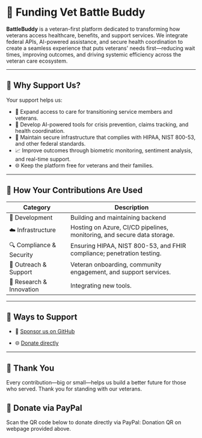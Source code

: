 # 💖 Funding Vet Battle Buddy

**BattleBuddy** is a veteran-first platform dedicated to transforming how veterans access healthcare, benefits, and support services. We integrate federal APIs, AI-powered assistance, and secure health coordination to create a seamless experience that puts veterans' needs first—reducing wait times, improving outcomes, and driving systemic efficiency across the veteran care ecosystem.

---

## 🎯 Why Support Us?

Your support helps us:

- 🏥 Expand access to care for transitioning service members and veterans.
- 🤖 Develop AI-powered tools for crisis prevention, claims tracking, and health coordination.
- 🔐 Maintain secure infrastructure that complies with HIPAA, NIST 800-53, and other federal standards.
- 📈 Improve outcomes through biometric monitoring, sentiment analysis, and real-time support.
- 🌐 Keep the platform free for veterans and their families.

---

## 💸 How Your Contributions Are Used

| Category                  | Description                                                                 |
|--------------------------|-----------------------------------------------------------------------------|
| 🧠 Development            | Building and maintaining backend  |
| ☁️ Infrastructure         | Hosting on Azure, CI/CD pipelines, monitoring, and secure data storage.     |
| 🔍 Compliance & Security  | Ensuring HIPAA, NIST 800-53, and FHIR compliance; penetration testing.       |
| 📣 Outreach & Support     | Veteran onboarding, community engagement, and support services.             |
| 🧪 Research & Innovation  | Integrating new tools.   |

---

## 🙌 Ways to Support

- 💖 [Sponsor us on GitHub](https://github.com/sponsors/ttcl-vector127)

- 🌐 [Donate directly](https://ttcl.pro)

---

## 🫡 Thank You

Every contribution—big or small—helps us build a better future for those who served. Thank you for standing with our veterans.


## 📲 Donate via PayPal
Scan the QR code below to donate directly via PayPal:
Donation QR on webpage provided above.
